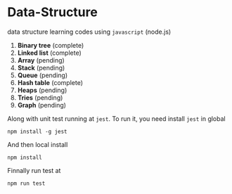 # Data-Structure

data structure learning codes using `javascript` (node.js)
1. **Binary tree** (complete)
2. **Linked list** (complete)
3. **Array**       (pending)
4. **Stack**       (pending)
5. **Queue**       (pending)
6. **Hash table**  (complete)
7. **Heaps**       (pending)
8. **Tries**       (pending)
9. **Graph**       (pending)

Along with unit test running at `jest`. To run it, you need install `jest` in global
```
npm install -g jest
```

And then local install
```
npm install
```

Finnally run test at
```
npm run test
```
